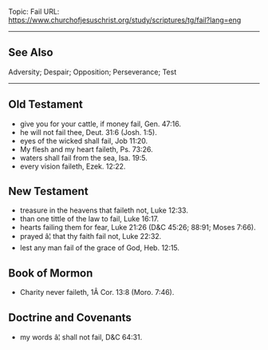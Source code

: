 Topic: Fail
URL: https://www.churchofjesuschrist.org/study/scriptures/tg/fail?lang=eng

---

## See Also

Adversity; Despair; Opposition; Perseverance; Test

---

## Old Testament

- give you for your cattle, if money fail, Gen. 47:16.
- he will not fail thee, Deut. 31:6 (Josh. 1:5).
- eyes of the wicked shall fail, Job 11:20.
- My flesh and my heart faileth, Ps. 73:26.
- waters shall fail from the sea, Isa. 19:5.
- every vision faileth, Ezek. 12:22.

## New Testament

- treasure in the heavens that faileth not, Luke 12:33.
- than one tittle of the law to fail, Luke 16:17.
- hearts failing them for fear, Luke 21:26 (D&C 45:26; 88:91; Moses 7:66).
- prayed â¦ that thy faith fail not, Luke 22:32.
- lest any man fail of the grace of God, Heb. 12:15.

## Book of Mormon

- Charity never faileth, 1Â Cor. 13:8 (Moro. 7:46).

## Doctrine and Covenants

- my words â¦ shall not fail, D&C 64:31.

